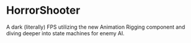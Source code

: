 # HorrorShooter
A dark (literally) FPS utilizing the new Animation Rigging component and diving deeper into state machines for enemy AI.
